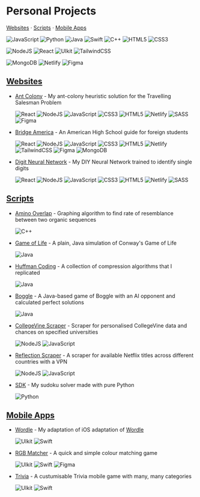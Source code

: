 # Personal Projects

[Websites](#websites) · [Scripts](#scripts) · [Mobile Apps](#mobile-apps)

![JavaScript](https://img.shields.io/badge/javascript-%23323330.svg?style=for-the-badge&logo=javascript&logoColor=%23F7DF1E) ![Python](https://img.shields.io/badge/python-3670A0?style=for-the-badge&logo=python&logoColor=ffdd54) ![Java](https://img.shields.io/badge/java-%23ED8B00.svg?style=for-the-badge&logo=oracle&logoColor=white) ![Swift](https://img.shields.io/badge/swift-F54A2A?style=for-the-badge&logo=swift&logoColor=white) ![C++](https://img.shields.io/badge/c++-%2300599C.svg?style=for-the-badge&logo=c%2B%2B&logoColor=white) ![HTML5](https://img.shields.io/badge/html5-%23E34F26.svg?style=for-the-badge&logo=html5&logoColor=white) ![CSS3](https://img.shields.io/badge/css3-%231572B6.svg?style=for-the-badge&logo=css3&logoColor=white)

![NodeJS](https://img.shields.io/badge/node.js-6DA55F?style=for-the-badge&logo=node.js&logoColor=white) ![React](https://img.shields.io/badge/react-%2320232a.svg?style=for-the-badge&logo=react&logoColor=%2361DAFB) ![UIkit](https://img.shields.io/badge/uikit-2581d0?style=for-the-badge&logo=uikit&logoColor=white)  ![TailwindCSS](https://img.shields.io/badge/tailwindcss-%2338B2AC.svg?style=for-the-badge&logo=tailwind-css&logoColor=white) 

![MongoDB](https://img.shields.io/badge/MongoDB-%234ea94b.svg?style=for-the-badge&logo=mongodb&logoColor=white) ![Netlify](https://img.shields.io/badge/netlify-%23000000.svg?style=for-the-badge&logo=netlify&logoColor=#00C7B7) ![Figma](https://img.shields.io/badge/figma-%23F24E1E.svg?style=for-the-badge&logo=figma&logoColor=white) 

## [Websites](https://github.com/stars/tadahiroueta/lists/websites)

- [Ant Colony](https://github.com/tadahiroueta/ant-colony/) - My ant-colony heuristic solution for the Travelling Salesman Problem
    
    ![React](https://img.shields.io/badge/react-%2320232a.svg?style=for-the-badge&logo=react&logoColor=%2361DAFB) ![NodeJS](https://img.shields.io/badge/node.js-6DA55F?style=for-the-badge&logo=node.js&logoColor=white) ![JavaScript](https://img.shields.io/badge/javascript-%23323330.svg?style=for-the-badge&logo=javascript&logoColor=%23F7DF1E) ![CSS3](https://img.shields.io/badge/css3-%231572B6.svg?style=for-the-badge&logo=css3&logoColor=white) ![HTML5](https://img.shields.io/badge/html5-%23E34F26.svg?style=for-the-badge&logo=html5&logoColor=white) ![Netlify](https://img.shields.io/badge/netlify-%23000000.svg?style=for-the-badge&logo=netlify&logoColor=#00C7B7) ![SASS](https://img.shields.io/badge/SASS-hotpink.svg?style=for-the-badge&logo=SASS&logoColor=white) ![Figma](https://img.shields.io/badge/figma-%23F24E1E.svg?style=for-the-badge&logo=figma&logoColor=white)

- [Bridge America](https://github.com/tadahiroueta/bridge-america) - An American High School guide for foreign students

    ![React](https://img.shields.io/badge/react-%2320232a.svg?style=for-the-badge&logo=react&logoColor=%2361DAFB) ![NodeJS](https://img.shields.io/badge/node.js-6DA55F?style=for-the-badge&logo=node.js&logoColor=white) ![JavaScript](https://img.shields.io/badge/javascript-%23323330.svg?style=for-the-badge&logo=javascript&logoColor=%23F7DF1E) ![CSS3](https://img.shields.io/badge/css3-%231572B6.svg?style=for-the-badge&logo=css3&logoColor=white) ![HTML5](https://img.shields.io/badge/html5-%23E34F26.svg?style=for-the-badge&logo=html5&logoColor=white) ![Netlify](https://img.shields.io/badge/netlify-%23000000.svg?style=for-the-badge&logo=netlify&logoColor=#00C7B7) ![TailwindCSS](https://img.shields.io/badge/tailwindcss-%2338B2AC.svg?style=for-the-badge&logo=tailwind-css&logoColor=white) ![Figma](https://img.shields.io/badge/figma-%23F24E1E.svg?style=for-the-badge&logo=figma&logoColor=white) ![MongoDB](https://img.shields.io/badge/MongoDB-%234ea94b.svg?style=for-the-badge&logo=mongodb&logoColor=white)

- [Digit Neural Network](https://github.com/tadahiroueta/digit-neural-network) - My DIY Neural Network trained to identify single digits

    ![React](https://img.shields.io/badge/react-%2320232a.svg?style=for-the-badge&logo=react&logoColor=%2361DAFB) ![NodeJS](https://img.shields.io/badge/node.js-6DA55F?style=for-the-badge&logo=node.js&logoColor=white) ![JavaScript](https://img.shields.io/badge/javascript-%23323330.svg?style=for-the-badge&logo=javascript&logoColor=%23F7DF1E) ![CSS3](https://img.shields.io/badge/css3-%231572B6.svg?style=for-the-badge&logo=css3&logoColor=white) ![HTML5](https://img.shields.io/badge/html5-%23E34F26.svg?style=for-the-badge&logo=html5&logoColor=white) ![Netlify](https://img.shields.io/badge/netlify-%23000000.svg?style=for-the-badge&logo=netlify&logoColor=#00C7B7) ![SASS](https://img.shields.io/badge/SASS-hotpink.svg?style=for-the-badge&logo=SASS&logoColor=white)

## [Scripts](https://github.com/stars/tadahiroueta/lists/scripts)

- [Amino Overlap](https://github.com/tadahiroueta/amino-overlap) - Graphing algorithm to find rate of resemblance between two organic sequences

    ![C++](https://img.shields.io/badge/c++-%2300599C.svg?style=for-the-badge&logo=c%2B%2B&logoColor=white)

- [Game of Life](https://github.com/tadahiroueta/game-of-life) - A plain, Java simulation of Conway's Game of Life

    ![Java](https://img.shields.io/badge/java-%23ED8B00.svg?style=for-the-badge&logo=oracle&logoColor=white)

- [Huffman Coding](https://github.com/tadahiroueta/huffman-coding) - A collection of compression algorithms that I replicated

    ![Java](https://img.shields.io/badge/java-%23ED8B00.svg?style=for-the-badge&logo=oracle&logoColor=white)

- [Boggle](https://github.com/tadahiroueta/boggle) - A Java-based game of Boggle with an AI opponent and calculated perfect solutions

    ![Java](https://img.shields.io/badge/java-%23ED8B00.svg?style=for-the-badge&logo=oracle&logoColor=white)

- [CollegeVine Scraper](https://github.com/tadahiroueta/collegevine-scraper) - Scraper for personalised CollegeVine data and chances on specified universities

    ![NodeJS](https://img.shields.io/badge/node.js-6DA55F?style=for-the-badge&logo=node.js&logoColor=white) ![JavaScript](https://img.shields.io/badge/javascript-%23323330.svg?style=for-the-badge&logo=javascript&logoColor=%23F7DF1E)

- [Reflection Scraper](https://github.com/tadahiroueta/reflection-scraper) - A scraper for available Netflix titles across different countries with a VPN

    ![NodeJS](https://img.shields.io/badge/node.js-6DA55F?style=for-the-badge&logo=node.js&logoColor=white) ![JavaScript](https://img.shields.io/badge/javascript-%23323330.svg?style=for-the-badge&logo=javascript&logoColor=%23F7DF1E)

- [SDK](https://github.com/tadahiroueta/sdk) - My sudoku solver made with pure Python

    ![Python](https://img.shields.io/badge/python-3670A0?style=for-the-badge&logo=python&logoColor=ffdd54)

## [Mobile Apps](https://github.com/stars/tadahiroueta/lists/mobile-apps)

- [Wordle](https://github.com/tadahiroueta/wordle) - My adaptation of iOS adaptation of [Wordle](https://www.nytimes.com/games/wordle/index.html)

    ![UIkit](https://img.shields.io/badge/uikit-2581d0?style=for-the-badge&logo=uikit&logoColor=white) ![Swift](https://img.shields.io/badge/swift-F54A2A?style=for-the-badge&logo=swift&logoColor=white)

- [RGB Matcher](https://github.com/tadahiroueta/rgb-matcher) - A quick and simple colour matching game

    ![UIkit](https://img.shields.io/badge/uikit-2581d0?style=for-the-badge&logo=uikit&logoColor=white) ![Swift](https://img.shields.io/badge/swift-F54A2A?style=for-the-badge&logo=swift&logoColor=white) ![Figma](https://img.shields.io/badge/figma-%23F24E1E.svg?style=for-the-badge&logo=figma&logoColor=white)

- [Trivia](https://github.com/tadahiroueta/trivia) - A custumisable Trivia mobile game with many, many categories

    ![UIkit](https://img.shields.io/badge/uikit-2581d0?style=for-the-badge&logo=uikit&logoColor=white) ![Swift](https://img.shields.io/badge/swift-F54A2A?style=for-the-badge&logo=swift&logoColor=white)
